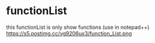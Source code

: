 # functionList
this functionList is only show functions (use in notepad++)
https://s5.postimg.cc/vg9206ux3/function_List.png
